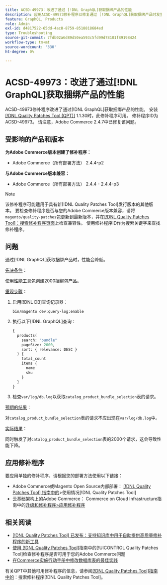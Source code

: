```yaml
---
title: ACSD-49973：改进了通过 [!DNL GraphQL]获取捆绑产品的性能
description: 应用ACSD-49973修补程序以修复通过 [!DNL GraphQL]获取捆绑产品时发生性能下降的Adobe Commerce问题。
feature: GraphQL, Products
role: Admin
exl-id: d4817522-65dd-4ac8-8759-8518818684ed
type: Troubleshooting
source-git-commit: 7fdb02a6d89d50ea593c5fd99d78101f89198424
workflow-type: tm+mt
source-wordcount: '330'
ht-degree: 0%

---
```


# ACSD-49973：改进了通过[!DNL GraphQL]获取捆绑产品的性能

ACSD-49973修补程序改进了通过[!DNL GraphQL]获取捆绑产品的性能。 安装[[!DNL Quality Patches Tool (QPT)]](https://experienceleague.adobe.com/zh-hans/docs/commerce-operations/tools/quality-patches-tool/quality-patches-tool-to-self-serve-quality-patches) 1.1.30时，此修补程序可用。 修补程序ID为ACSD-49973。 请注意，Adobe Commerce 2.4.7中已修复该问题。

## 受影响的产品和版本

**为Adobe Commerce版本创建了修补程序：**

* Adobe Commerce（所有部署方法） 2.4.4-p2

**与Adobe Commerce版本兼容：**

* Adobe Commerce（所有部署方法） 2.4.4 - 2.4.4-p3

>[!NOTE]
>
>该修补程序可能适用于具有新[!DNL Quality Patches Tool]发行版本的其他版本。 要检查修补程序是否与您的Adobe Commerce版本兼容，请将`magento/quality-patches`包更新到最新版本，并在[[!DNL Quality Patches Tool]：搜索修补程序页面](https://experienceleague.adobe.com/tools/commerce-quality-patches/index.html?lang=zh-Hans)上检查兼容性。 使用修补程序ID作为搜索关键字来查找修补程序。

## 问题

通过[!DNL GraphQL]获取捆绑产品时，性能会降低。

<u>先决条件</u>：

使用[性能工具包](https://experienceleague.adobe.com/docs/commerce-operations/configuration-guide/cli/generate-data.html?lang=zh-Hans)创建2000捆绑包产品。

<u>重现步骤</u>：

1. 启用[!DNL DB]查询记录器：

   ```
   bin/magento dev:query-log:enable
   ```

1. 执行以下[!DNL GraphQL]查询：

   ```GraphQL
   {
     products(
       search: "bundle"
       pageSize: 2000,
       sort: { relevance: DESC }
     ) {
       total_count
       items {
         name
         sku
       }
     }
   }
   ```

1. 检查`var/log/db.log`以获取`catalog_product_bundle_selection`表的请求。

<u>预期的结果</u>：

对`catalog_product_bundle_selection`表的请求不应出现在`var/log/db.log`中。

<u>实际结果</u>：

同时触发了对`catalog_product_bundle_selection`表的2000个请求，这会导致性能下降。

## 应用修补程序

要应用单独的修补程序，请根据您的部署方法使用以下链接：

* Adobe Commerce或Magento Open Source内部部署： [[!DNL Quality Patches Tool] 指南中的](/help/tools/quality-patches-tool/usage.md)>使用情况[!DNL Quality Patches Tool]
* 云基础架构上的Adobe Commerce： Commerce on Cloud Infrastructure指南中的[升级和修补程序>应用修补程序](https://experienceleague.adobe.com/docs/commerce-cloud-service/user-guide/develop/upgrade/apply-patches.html?lang=zh-Hans)

## 相关阅读

* [[!DNL Quality Patches Tool] 已发布：支持知识库中用于自助提供高质量修补程序的新工具](https://experienceleague.adobe.com/zh-hans/docs/commerce-operations/tools/quality-patches-tool/quality-patches-tool-to-self-serve-quality-patches)
* [使用 [!DNL Quality Patches Tool]](/help/tools/quality-patches-tool/patches-available-in-qpt/check-patch-for-magento-issue-with-magento-quality-patches.md)指南中的[!UICONTROL Quality Patches Tool]检查修补程序是否可用于您的Adobe Commerce问题
* [在Commerce实施行动手册中修改数据库表的最佳实践](https://experienceleague.adobe.com/zh-hans/docs/commerce-operations/implementation-playbook/best-practices/development/modifying-core-and-third-party-tables#why-adobe-recommends-avoiding-modifications)

有关QPT中其他可用修补程序的信息，请参阅[[!DNL Quality Patches Tool]指南中的](https://experienceleague.adobe.com/tools/commerce-quality-patches/index.html?lang=zh-Hans)：搜索修补程序[!DNL Quality Patches Tool]。
